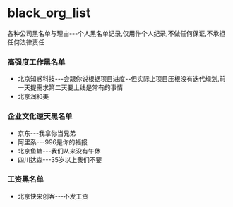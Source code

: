 # black_org_list
各种公司黑名单与理由---个人黑名单记录,仅用作个人纪录,不做任何保证,不承担任何法律责任

### 高强度工作黑名单
- 北京知惑科技---会跟你说根据项目进度--但实际上项目压根没有迭代规划,前一天提需求第二天要上线是常有的事情
- 北京润和美

### 企业文化逆天黑名单
- 京东---我拿你当兄弟
- 阿里系---996是你的福报
- 北京鱼塘---我们从来没有午休
- 四川达森---35岁以上我们不要
### 工资黑名单
- 北京快来创客---不发工资
